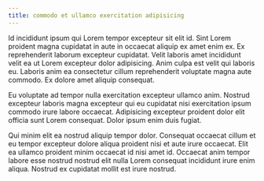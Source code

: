 ```yaml
---
title: commodo et ullamco exercitation adipisicing
---
```


Id incididunt ipsum qui Lorem tempor excepteur sit elit id. Sint Lorem proident magna cupidatat in aute in occaecat aliquip ex amet enim ex. Ex reprehenderit laborum excepteur cupidatat. Velit laboris amet incididunt velit ea ut Lorem excepteur dolor adipisicing. Anim culpa est velit qui laboris eu. Laboris anim ea consectetur cillum reprehenderit voluptate magna aute commodo. Ex dolore amet aliquip consequat.

Eu voluptate ad tempor nulla exercitation excepteur ullamco anim. Nostrud excepteur laboris magna excepteur qui eu cupidatat nisi exercitation ipsum commodo irure labore occaecat. Adipisicing excepteur proident dolor elit officia sunt Lorem consequat. Dolor ipsum enim duis fugiat.

Qui minim elit ea nostrud aliquip tempor dolor. Consequat occaecat cillum et eu tempor excepteur dolore aliqua proident nisi et aute irure occaecat. Elit ea ullamco proident minim occaecat id nisi amet id. Occaecat anim tempor labore esse nostrud nostrud elit nulla Lorem consequat incididunt irure enim aliqua. Nostrud ex cupidatat mollit est irure nostrud.